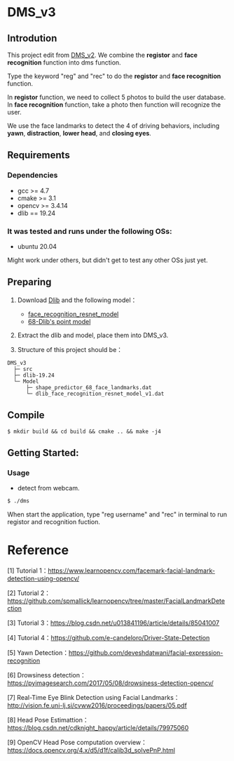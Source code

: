 # DMS_v3
## Introdution
This project edit from [DMS_v2](https://github.com/qwe12345113/DMS_v2). We combine the **registor** and **face recognition** function into dms function. 

Type the keyword "reg" and "rec" to do the **registor** and **face recognition** function. 

In **registor** function, we need to collect 5 photos to build the user database. In **face recognition** function, take a photo then function will recognize the user.

We use the face landmarks to detect the 4 of driving behaviors, including **yawn**, **distraction**, **lower head**, and **closing eyes**.

## Requirements
### Dependencies
- gcc >= 4.7
- cmake >= 3.1
- opencv >= 3.4.14
- dlib == 19.24

### It was tested and runs under the following OSs:
- ubuntu 20.04

Might work under others, but didn't get to test any other OSs just yet.

## Preparing
1. Download [Dlib](http://dlib.net/) and the following model：
    - [face_recognition_resnet_model](https://github.com/davisking/dlib-models/blob/master/dlib_face_recognition_resnet_model_v1.dat.bz2)
    - [68-Dlib's point model](https://github.com/davisking/dlib-models/blob/master/shape_predictor_68_face_landmarks.dat.bz2)    

2. Extract the dlib and model, place them into DMS_v3. 
3. Structure of this project should be：
```
DMS_v3
  ├─ src
  ├─ dlib-19.24
  └─ Model
      ├─ shape_predictor_68_face_landmarks.dat
      └─ dlib_face_recognition_resnet_model_v1.dat
```

## Compile
    $ mkdir build && cd build && cmake .. && make -j4

## Getting Started:
### Usage

* detect from webcam.
```bash
$ ./dms
```

When start the application, type "reg username" and "rec" in terminal to run registor and recognition fuction.


# Reference
[1] Tutorial 1：<https://www.learnopencv.com/facemark-facial-landmark-detection-using-opencv/>

[2] Tutorial 2：<https://github.com/spmallick/learnopencv/tree/master/FacialLandmarkDetection>

[3] Tutorial 3：<https://blog.csdn.net/u013841196/article/details/85041007>

[4] Tutorial 4：<https://github.com/e-candeloro/Driver-State-Detection>

[5] Yawn Detection：<https://github.com/deveshdatwani/facial-expression-recognition>

[6] Drowsiness detection：<https://pyimagesearch.com/2017/05/08/drowsiness-detection-opencv/>

[7] Real-Time Eye Blink Detection using Facial Landmarks：<http://vision.fe.uni-lj.si/cvww2016/proceedings/papers/05.pdf>

[8] Head Pose Estimattion：<https://blog.csdn.net/cdknight_happy/article/details/79975060>

[9] OpenCV Head Pose computation overview：<https://docs.opencv.org/4.x/d5/d1f/calib3d_solvePnP.html>

